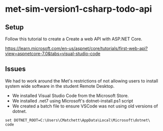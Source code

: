 # met-sim-version1-csharp-todo-api

## Setup

Follow this tutorial to create a Create a web API with ASP.NET Core.

https://learn.microsoft.com/en-us/aspnet/core/tutorials/first-web-api?view=aspnetcore-7.0&tabs=visual-studio-code

## Issues

We had to work around the Met's restrictions of not allowing users to install system wide software in the student Remote Desktop.
* We installed Visual Studio Code from the Microsoft Store.
* We installed .net7 using Microsoft's dotnet-install.ps1 script
* We created a batch file to ensure VSCode was not using old versions of dotnet.

```
set DOTNET_ROOT=C:\Users\CMatchett\AppData\Local\Microsoft\dotnet\
code
```
